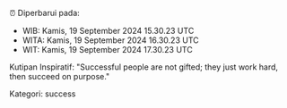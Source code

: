 ⏰ Diperbarui pada:
- WIB: Kamis, 19 September 2024 15.30.23 UTC
- WITA: Kamis, 19 September 2024 16.30.23 UTC
- WIT: Kamis, 19 September 2024 17.30.23 UTC

Kutipan Inspiratif:
"Successful people are not gifted; they just work hard, then succeed on purpose."


Kategori: success


